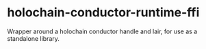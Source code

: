 # holochain-conductor-runtime-ffi

Wrapper around a holochain conductor handle and lair, for use as a standalone library.